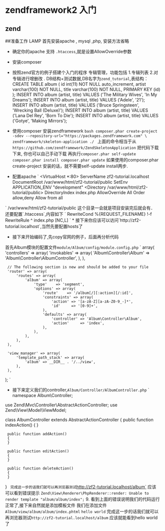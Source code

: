 # zendframework2 入门
## zend

##准备工作 LAMP
首先安装apache , mysql ,php, 安装方法省略

* 确定你的apache 支持 `.htaccess`,就是设置AllowOverride参数
* 安装composer
* 按照zend官方的例子搭建个入门的程序
    专辑管理，功能包括 1.专辑列表 2.对专辑进行增删改 .
    DB结构+测试数据,DB名字为`zend_tutorial`,表结构：
            CREATE TABLE album (
            id int(11) NOT NULL auto_increment,
            artist varchar(100) NOT NULL,
            title varchar(100) NOT NULL,
            PRIMARY KEY (id)
            );
            INSERT INTO album (artist, title)
                VALUES  ('The  Military  Wives',  'In  My  Dreams');
            INSERT INTO album (artist, title)
                VALUES  ('Adele',  '21');
            INSERT INTO album (artist, title)
                VALUES  ('Bruce  Springsteen',  'Wrecking Ball (Deluxe)');
            INSERT INTO album (artist, title)
                VALUES  ('Lana  Del  Rey',  'Born  To  Die');
            INSERT INTO album (artist, title)
                VALUES  ('Gotye',  'Making  Mirrors');

* 使用composer 安装zendframework
`bash
composer.phar create-project -sdev --repository-url="https://packages.zendframework.com" \
zendframework/skeleton-application ./
`
上面的命令相当于从`https://github.com/zendframework/ZendSkeletonApplication` 把代码下载下来,
你也可以自己手动下载
再执行`
composer.phar self-update
composer.phar install
composer.phar update
`
如果使用的composer.phar create-project 安装的话，就不需要self-update install两步.

* 配置apache
`
<VirtualHost *:80>
     ServerName zf2-tutorial.localhost
     DocumentRoot /var/www/html/zf2-tutorial/public
     SetEnv APPLICATION_ENV "development"
     <Directory /var/www/html/zf2-tutorial/public>
         DirectoryIndex index.php
         AllowOverride All
         Order allow,deny
         Allow from all
         </Directory>
 </VirtualHost>
`
/var/www/html/zf2-tutorial/public 这个目录一会就是项目安装完后就会有．
还要配置`.htaccess`,内容如下
`
RewriteCond %{REQUEST_FILENAME} !-f
RewriteRule ^ index.php [NC,L]
`
* 接下来你应该可以访问`http://zf2-tutorial.localhost`,当然先要配置hosts了

* 接下来开始编码了,先copy官网的例子，后面再分析代码

首先Album模块的配置文件`module/Album/config/module.config.php`
`
array(
     'controllers' => array(
         'invokables' => array(
             'Album\Controller\Album' => 'Album\Controller\AlbumController',
         ),
     ),

     // The following section is new and should be added to your file
     'router' => array(
         'routes' => array(
             'album' => array(
                 'type'    => 'segment',
                 'options' => array(
                     'route'    => '/album[/][:action][/:id]',
                     'constraints' => array(
                         'action' => '[a-zA-Z][a-zA-Z0-9_-]*',
                         'id'     => '[0-9]+',
                     ),
                     'defaults' => array(
                         'controller' => 'Album\Controller\Album',
                         'action'     => 'index',
                     ),
                 ),
             ),
         ),
     ),

     'view_manager' => array(
         'template_path_stack' => array(
             'album' => __DIR__ . '/../view',
         ),
     ),
 );
`
* 接下来定义我们的controller,`Album/Controller/AlbumController.php`
`
 namespace Album\Controller;

 use Zend\Mvc\Controller\AbstractActionController;
 use Zend\View\Model\ViewModel;

 class AlbumController extends AbstractActionController
 {
     public function indexAction()
     {
     }

     public function addAction()
     {
     }

     public function editAction()
     {
     }

     public function deleteAction()
     {
     }
 }
`
完成这一步的话我们就可以再浏览器测试`http://zf2-tutorial.localhost/album`
应该可以看到错误提示
`Zend\View\Renderer\PhpRenderer::render: Unable to render template "album/album/index";`
9. 看到上面的错误说明我们的代码运行正常了,接下来自然就是添加模板文件
我们在添加文件`Album/view/album/album/index.phtml`
`
hello world
`
完成这一步的话我们就可以再浏览器测试`http://zf2-tutorial.localhost/album`
应该就能看到hello world 了
